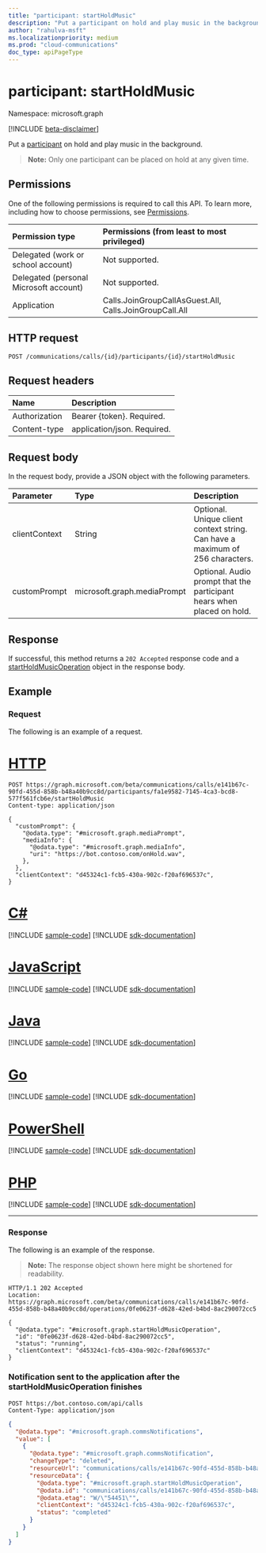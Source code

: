 ```yaml
---
title: "participant: startHoldMusic"
description: "Put a participant on hold and play music in the background."
author: "rahulva-msft"
ms.localizationpriority: medium
ms.prod: "cloud-communications"
doc_type: apiPageType
---
```


# participant: startHoldMusic

Namespace: microsoft.graph

[!INCLUDE [beta-disclaimer](../../includes/beta-disclaimer.md)]

Put a [participant](../resources/participant.md) on hold and play music in the background.
 
> **Note:** Only one participant can be placed on hold at any given time.

## Permissions
One of the following permissions is required to call this API. To learn more, including how to choose permissions, see [Permissions](/graph/permissions-reference).

| Permission type                        | Permissions (from least to most privileged) |
|:---------------------------------------|:--------------------------------------------|
| Delegated (work or school account)     | Not supported.                               |
| Delegated (personal Microsoft account) | Not supported.                               |
| Application                            | Calls.JoinGroupCallAsGuest.All, Calls.JoinGroupCall.All |

## HTTP request
<!-- { "blockType": "ignored" } -->
```http
POST /communications/calls/{id}/participants/{id}/startHoldMusic
```

## Request headers
| Name          | Description               |
|:--------------|:--------------------------|
| Authorization | Bearer {token}. Required. |
| Content-type | application/json. Required. |

## Request body
In the request body, provide a JSON object with the following parameters.

| Parameter      | Type    |Description|
|:---------------|:--------|:----------|
|clientContext|String|Optional. Unique client context string. Can have a maximum of 256 characters.|
|customPrompt|microsoft.graph.mediaPrompt|Optional. Audio prompt that the participant hears when placed on hold.|

## Response
If successful, this method returns a `202 Accepted` response code and a [startHoldMusicOperation](../resources/startholdmusicoperation.md) object in the response body.

## Example

### Request

The following is an example of a request.

# [HTTP](#tab/http)
<!-- { 
  "blockType": "request", 
  "name": "participant-startHoldMusic" 
}-->
```http
POST https://graph.microsoft.com/beta/communications/calls/e141b67c-90fd-455d-858b-b48a40b9cc8d/participants/fa1e9582-7145-4ca3-bcd8-577f561fcb6e/startHoldMusic
Content-type: application/json

{
  "customPrompt": {
    "@odata.type": "#microsoft.graph.mediaPrompt",
    "mediaInfo": {
      "@odata.type": "#microsoft.graph.mediaInfo",
      "uri": "https://bot.contoso.com/onHold.wav",
    },
  },
  "clientContext": "d45324c1-fcb5-430a-902c-f20af696537c",
}
```

# [C#](#tab/csharp)
[!INCLUDE [sample-code](../includes/snippets/csharp/participant-startholdmusic-csharp-snippets.md)]
[!INCLUDE [sdk-documentation](../includes/snippets/snippets-sdk-documentation-link.md)]

# [JavaScript](#tab/javascript)
[!INCLUDE [sample-code](../includes/snippets/javascript/participant-startholdmusic-javascript-snippets.md)]
[!INCLUDE [sdk-documentation](../includes/snippets/snippets-sdk-documentation-link.md)]

# [Java](#tab/java)
[!INCLUDE [sample-code](../includes/snippets/java/participant-startholdmusic-java-snippets.md)]
[!INCLUDE [sdk-documentation](../includes/snippets/snippets-sdk-documentation-link.md)]

# [Go](#tab/go)
[!INCLUDE [sample-code](../includes/snippets/go/participant-startholdmusic-go-snippets.md)]
[!INCLUDE [sdk-documentation](../includes/snippets/snippets-sdk-documentation-link.md)]

# [PowerShell](#tab/powershell)
[!INCLUDE [sample-code](../includes/snippets/powershell/participant-startholdmusic-powershell-snippets.md)]
[!INCLUDE [sdk-documentation](../includes/snippets/snippets-sdk-documentation-link.md)]

# [PHP](#tab/php)
[!INCLUDE [sample-code](../includes/snippets/php/participant-startholdmusic-php-snippets.md)]
[!INCLUDE [sdk-documentation](../includes/snippets/snippets-sdk-documentation-link.md)]

---

### Response

The following is an example of the response.

> **Note:** The response object shown here might be shortened for readability. 
 
<!-- { 
  "blockType": "response", 
  "truncated": true, 
  "@odata.type": "microsoft.graph.startHoldMusicOperation" 
} --> 
```http
HTTP/1.1 202 Accepted
Location: https://graph.microsoft.com/beta/communications/calls/e141b67c-90fd-455d-858b-b48a40b9cc8d/operations/0fe0623f-d628-42ed-b4bd-8ac290072cc5

{
  "@odata.type": "#microsoft.graph.startHoldMusicOperation",
  "id": "0fe0623f-d628-42ed-b4bd-8ac290072cc5",
  "status": "running",
  "clientContext": "d45324c1-fcb5-430a-902c-f20af696537c"
}
```

### Notification sent to the application after the startHoldMusicOperation finishes

```http
POST https://bot.contoso.com/api/calls
Content-Type: application/json
```

<!-- {
  "blockType": "example",
  "@odata.type": "microsoft.graph.commsNotifications"
}-->
```json
{
  "@odata.type": "#microsoft.graph.commsNotifications",
  "value": [
    {
      "@odata.type": "#microsoft.graph.commsNotification",
      "changeType": "deleted",
      "resourceUrl": "communications/calls/e141b67c-90fd-455d-858b-b48a40b9cc8d/operations/0fe0623f-d628-42ed-b4bd-8ac290072cc5",
      "resourceData": {
        "@odata.type": "#microsoft.graph.startHoldMusicOperation",
        "@odata.id": "communications/calls/e141b67c-90fd-455d-858b-b48a40b9cc8d/operations/0fe0623f-d628-42ed-b4bd-8ac290072cc5",
        "@odata.etag": "W/\"54451\"",
        "clientContext": "d45324c1-fcb5-430a-902c-f20af696537c",
        "status": "completed"
      }
    }
  ]
}
```
